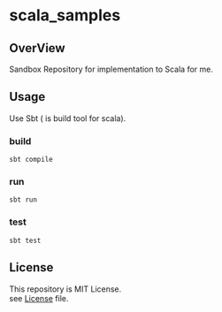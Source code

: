 # scala_samples

## OverView

Sandbox Repository for implementation to Scala for me.


## Usage

Use Sbt ( is build tool for scala).

### build

```shell
sbt compile
```

### run

```shell
sbt run
```

### test

```shell
sbt test
```

## License

This repository is MIT License.  
see [License](./LICENSE) file.
